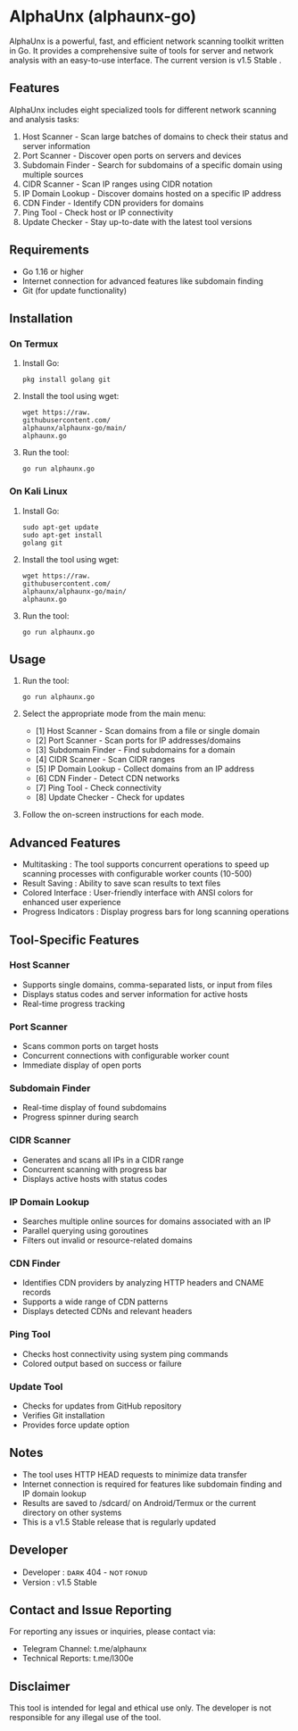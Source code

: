 # AlphaUnx (alphaunx-go)
AlphaUnx is a powerful, fast, and efficient network scanning toolkit written in Go. It provides a comprehensive suite of tools for server and network analysis with an easy-to-use interface. The current version is v1.5 Stable .

## Features
AlphaUnx includes eight specialized tools for different network scanning and analysis tasks:

1. Host Scanner - Scan large batches of domains to check their status and server information
2. Port Scanner - Discover open ports on servers and devices
3. Subdomain Finder - Search for subdomains of a specific domain using multiple sources
4. CIDR Scanner - Scan IP ranges using CIDR notation
5. IP Domain Lookup - Discover domains hosted on a specific IP address
6. CDN Finder - Identify CDN providers for domains
7. Ping Tool - Check host or IP connectivity
8. Update Checker - Stay up-to-date with the latest tool versions
## Requirements
- Go 1.16 or higher
- Internet connection for advanced features like subdomain finding
- Git (for update functionality)
## Installation
### On Termux
1. Install Go:
   
   ```
   pkg install golang git
   ```
2. Install the tool using wget:
   
   ```
   wget https://raw.
   githubusercontent.com/
   alphaunx/alphaunx-go/main/
   alphaunx.go
   ```
3. Run the tool:
   
   ```
   go run alphaunx.go
   ```
### On Kali Linux
1. Install Go:
   
   ```
   sudo apt-get update
   sudo apt-get install 
   golang git
   ```
2. Install the tool using wget:
   
   ```
   wget https://raw.
   githubusercontent.com/
   alphaunx/alphaunx-go/main/
   alphaunx.go
   ```
3. Run the tool:
   
   ```
   go run alphaunx.go
   ```
## Usage
1. Run the tool:
   
   ```
   go run alphaunx.go
   ```
2. Select the appropriate mode from the main menu:
   
   - [1] Host Scanner - Scan domains from a file or single domain
   - [2] Port Scanner - Scan ports for IP addresses/domains
   - [3] Subdomain Finder - Find subdomains for a domain
   - [4] CIDR Scanner - Scan CIDR ranges
   - [5] IP Domain Lookup - Collect domains from an IP address
   - [6] CDN Finder - Detect CDN networks
   - [7] Ping Tool - Check connectivity
   - [8] Update Checker - Check for updates
3. Follow the on-screen instructions for each mode.
## Advanced Features
- Multitasking : The tool supports concurrent operations to speed up scanning processes with configurable worker counts (10-500)
- Result Saving : Ability to save scan results to text files
- Colored Interface : User-friendly interface with ANSI colors for enhanced user experience
- Progress Indicators : Display progress bars for long scanning operations
## Tool-Specific Features
### Host Scanner
- Supports single domains, comma-separated lists, or input from files
- Displays status codes and server information for active hosts
- Real-time progress tracking
### Port Scanner
- Scans common ports on target hosts
- Concurrent connections with configurable worker count
- Immediate display of open ports
### Subdomain Finder
- Real-time display of found subdomains
- Progress spinner during search
### CIDR Scanner
- Generates and scans all IPs in a CIDR range
- Concurrent scanning with progress bar
- Displays active hosts with status codes
### IP Domain Lookup
- Searches multiple online sources for domains associated with an IP
- Parallel querying using goroutines
- Filters out invalid or resource-related domains
### CDN Finder
- Identifies CDN providers by analyzing HTTP headers and CNAME records
- Supports a wide range of CDN patterns
- Displays detected CDNs and relevant headers
### Ping Tool
- Checks host connectivity using system ping commands
- Colored output based on success or failure
### Update Tool
- Checks for updates from GitHub repository
- Verifies Git installation
- Provides force update option
## Notes
- The tool uses HTTP HEAD requests to minimize data transfer
- Internet connection is required for features like subdomain finding and IP domain lookup
- Results are saved to /sdcard/ on Android/Termux or the current directory on other systems
- This is a v1.5 Stable release that is regularly updated
## Developer
- Developer : ᴅᴀʀᴋ 404 - ɴᴏᴛ ꜰᴏɴᴜᴅ
- Version : v1.5 Stable
## Contact and Issue Reporting
For reporting any issues or inquiries, please contact via:

- Telegram Channel: t.me/alphaunx
- Technical Reports: t.me/l300e
## Disclaimer
This tool is intended for legal and ethical use only. The developer is not responsible for any illegal use of the tool.
